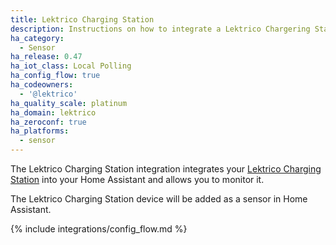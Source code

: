 ```yaml
---
title: Lektrico Charging Station
description: Instructions on how to integrate a Lektrico Chargering Station with Home Assistant.
ha_category:
  - Sensor
ha_release: 0.47
ha_iot_class: Local Polling
ha_config_flow: true
ha_codeowners:
  - '@lektrico'
ha_quality_scale: platinum
ha_domain: lektrico
ha_zeroconf: true
ha_platforms:
  - sensor
---
```


The Lektrico Charging Station integration integrates your [Lektrico Charging Station](https://lektri.co) into your Home Assistant and allows you to monitor it.


The Lektrico Charging Station device will be added as a sensor in Home Assistant.

{% include integrations/config_flow.md %}
